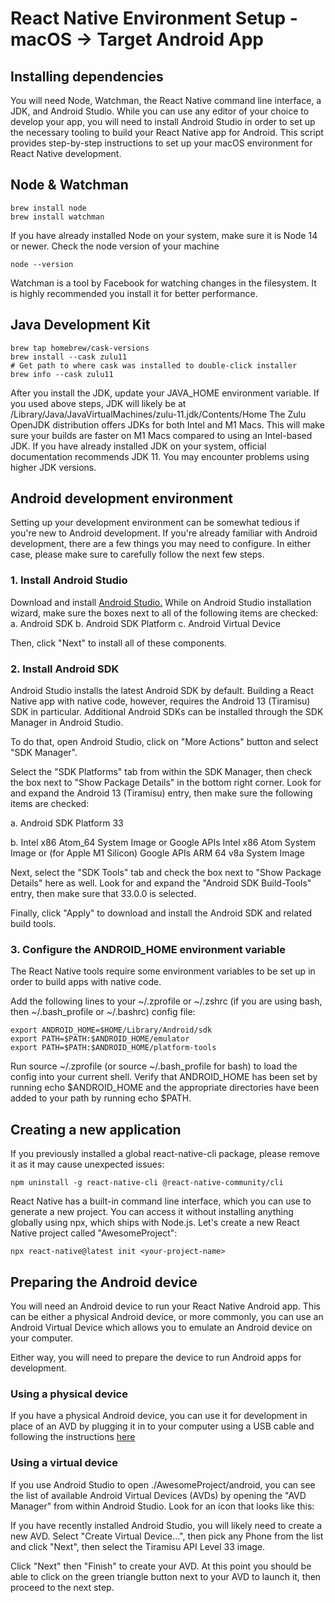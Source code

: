 <!--- README.md --->
# React Native Environment Setup - macOS -> Target Android App
## Installing dependencies
You will need Node, Watchman, the React Native command line interface, a JDK, and Android Studio.
While you can use any editor of your choice to develop your app, you will need to install Android Studio 
in order to set up the necessary tooling to build your React Native app for Android.
This script provides step-by-step instructions to set up your macOS environment for React Native development.

## Node & Watchman
```shell
brew install node
brew install watchman
```
If you have already installed Node on your system, make sure it is Node 14 or newer.
Check the node version of your machine
```shell
node --version
```
Watchman is a tool by Facebook for watching changes in the filesystem. It is highly recommended you install 
it for better performance.

## Java Development Kit
```shell
brew tap homebrew/cask-versions
brew install --cask zulu11
# Get path to where cask was installed to double-click installer
brew info --cask zulu11
```
After you install the JDK, update your JAVA_HOME environment variable. If you used above steps, JDK will likely be at 
/Library/Java/JavaVirtualMachines/zulu-11.jdk/Contents/Home
The Zulu OpenJDK distribution offers JDKs for both Intel and M1 Macs. This will make sure your builds are faster on 
M1 Macs compared to using an Intel-based JDK.
If you have already installed JDK on your system, official documentation recommends JDK 11. You may encounter problems 
using higher JDK versions.

## Android development environment
Setting up your development environment can be somewhat tedious if you're new to Android development. If you're already
familiar with Android development, there are a few things you may need to configure. In either case, please make sure
to carefully follow the next few steps.
### 1. Install Android Studio
   
Download and install [Android Studio.](https://developer.android.com/studio?gclid=Cj0KCQjw7aqkBhDPARIsAKGa0oKFC15O8HbRTOyB3NgSvpJoA7sICbazlKFS-iEcx6mt1xT7_BzVnOUaAjraEALw_wcB&gclsrc=aw.ds) While on Android Studio installation wizard, make sure the boxes next to
all of the following items are checked:
   a. Android SDK
   b. Android SDK Platform
   c. Android Virtual Device
   
Then, click "Next" to install all of these components.

### 2. Install Android SDK
Android Studio installs the latest Android SDK by default. Building a React Native app with native code, however, requires the 
Android 13 (Tiramisu) SDK in particular. Additional Android SDKs can be installed through the SDK Manager in Android Studio.

To do that, open Android Studio, click on "More Actions" button and select "SDK Manager".

Select the "SDK Platforms" tab from within the SDK Manager, then check the box next to "Show Package Details" in the bottom 
right corner. Look for and expand the Android 13 (Tiramisu) entry, then make sure the following items are checked:

  a. Android SDK Platform 33
  
  b. Intel x86 Atom_64 System Image or Google APIs Intel x86 Atom System Image or (for Apple M1 Silicon) 
    Google APIs ARM 64 v8a System Image
    
Next, select the "SDK Tools" tab and check the box next to "Show Package Details" here as well. Look for and expand the "Android 
SDK Build-Tools" entry, then make sure that 33.0.0 is selected.

Finally, click "Apply" to download and install the Android SDK and related build tools.

### 3. Configure the ANDROID_HOME environment variable
The React Native tools require some environment variables to be set up in order to build apps with native code.

Add the following lines to your ~/.zprofile or ~/.zshrc (if you are using bash, then ~/.bash_profile or ~/.bashrc) config file:
```shell
export ANDROID_HOME=$HOME/Library/Android/sdk
export PATH=$PATH:$ANDROID_HOME/emulator
export PATH=$PATH:$ANDROID_HOME/platform-tools
```
Run source ~/.zprofile (or source ~/.bash_profile for bash) to load the config into your current shell. Verify that ANDROID_HOME 
has been set by running echo $ANDROID_HOME and the appropriate directories have been added to your path by running echo $PATH.

## Creating a new application
If you previously installed a global react-native-cli package, please remove it as it may cause unexpected issues:
```shell
npm uninstall -g react-native-cli @react-native-community/cli
```
React Native has a built-in command line interface, which you can use to generate a new project. You can access it without 
installing anything globally using npx, which ships with Node.js. Let's create a new React Native project called "AwesomeProject":
```
npx react-native@latest init <your-project-name>
```

## Preparing the Android device
You will need an Android device to run your React Native Android app. This can be either a physical Android device, or more commonly, 
you can use an Android Virtual Device which allows you to emulate an Android device on your computer.

Either way, you will need to prepare the device to run Android apps for development.

### Using a physical device
If you have a physical Android device, you can use it for development in place of an AVD by plugging it in to your computer using a 
USB cable and following the instructions [here](https://reactnative.dev/docs/running-on-device)

### Using a virtual device
If you use Android Studio to open ./AwesomeProject/android, you can see the list of available Android Virtual Devices (AVDs) by opening
the "AVD Manager" from within Android Studio. Look for an icon that looks like this:

If you have recently installed Android Studio, you will likely need to create a new AVD. Select "Create Virtual Device...", then pick 
any Phone from the list and click "Next", then select the Tiramisu API Level 33 image.

Click "Next" then "Finish" to create your AVD. At this point you should be able to click on the green triangle button next to your AVD 
to launch it, then proceed to the next step.



